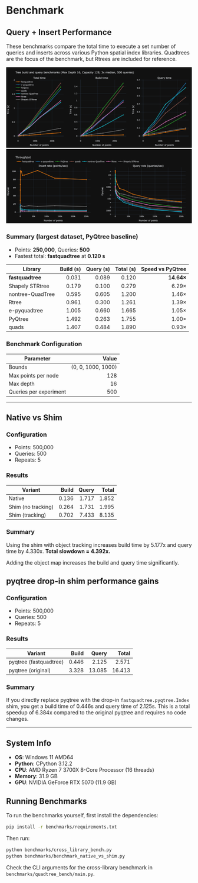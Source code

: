 # Benchmark

## Query + Insert Performance

These benchmarks compare the total time to execute a set number of 
queries and inserts across various Python spatial index libraries.
Quadtrees are the focus of the benchmark, but Rtrees are included for reference.


![Total time](https://raw.githubusercontent.com/Elan456/fastquadtree/main/assets/quadtree_bench_time.png)
![Throughput](https://raw.githubusercontent.com/Elan456/fastquadtree/main/assets/quadtree_bench_throughput.png)

### Summary (largest dataset, PyQtree baseline)

- Points: **250,000**, Queries: **500**
- Fastest total: **fastquadtree** at **0.120 s**

| Library | Build (s) | Query (s) | Total (s) | Speed vs PyQtree |
|---|---:|---:|---:|---:|
| **fastquadtree** | 0.031 | 0.089 | 0.120 | **14.64×** |
| Shapely STRtree | 0.179 | 0.100 | 0.279 | 6.29× |
| nontree-QuadTree | 0.595 | 0.605 | 1.200 | 1.46× |
| Rtree        | 0.961 | 0.300 | 1.261 | 1.39× |
| e-pyquadtree | 1.005 | 0.660 | 1.665 | 1.05× |
| PyQtree      | 1.492 | 0.263 | 1.755 | 1.00× |
| quads        | 1.407 | 0.484 | 1.890 | 0.93× |

### Benchmark Configuration
| Parameter | Value |
|---|---:|
| Bounds | (0, 0, 1000, 1000) |
| Max points per node | 128 |
| Max depth | 16 |
| Queries per experiment | 500 |

---------

## Native vs Shim

### Configuration
- Points: 500,000
- Queries: 500
- Repeats: 5

### Results

| Variant | Build | Query | Total |
|---|---:|---:|---:|
| Native | 0.136 | 1.717 | 1.852 |
| Shim (no tracking) | 0.264 | 1.731 | 1.995 |
| Shim (tracking) | 0.702 | 7.433 | 8.135 |

### Summary

Using the shim with object tracking increases build time by 5.177x and query time by 4.330x.
**Total slowdown = 4.392x.**

Adding the object map increases the build and query time significantly.

## pyqtree drop-in shim performance gains

### Configuration
- Points: 500,000
- Queries: 500
- Repeats: 5

### Results

| Variant | Build | Query | Total |
|---|---:|---:|---:|
| pyqtree (fastquadtree) | 0.446 | 2.125 | 2.571 |
| pyqtree (original) | 3.328 | 13.085 | 16.413 |

### Summary

If you directly replace pyqtree with the drop-in `fastquadtree.pyqtree.Index` shim, you get a build time of 0.446s and query time of 2.125s.
This is a total speedup of 6.384x compared to the original pyqtree and requires no code changes.

---------

## System Info
- **OS**: Windows 11 AMD64
- **Python**: CPython 3.12.2
- **CPU**: AMD Ryzen 7 3700X 8-Core Processor (16 threads)
- **Memory**: 31.9 GB
- **GPU**: NVIDIA GeForce RTX 5070 (11.9 GB)

## Running Benchmarks
To run the benchmarks yourself, first install the dependencies:

```bash
pip install -r benchmarks/requirements.txt
```

Then run:

```bash
python benchmarks/cross_library_bench.py
python benchmarks/benchmark_native_vs_shim.py 
```

Check the CLI arguments for the cross-library benchmark in `benchmarks/quadtree_bench/main.py`.

